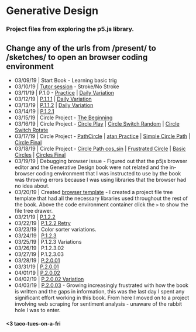 Generative Design
========
### Project files from exploring the p5.js library.
Change any of the urls from /present/ to /sketches/ to open an browser coding environment
-----
* 03/09/19 | Start Book - Learning basic trig
* 03/10/19 | [Tutor session](https://editor.p5js.org/taco-tues-on-a-fri/present/8CYUf5urL) - Stroke/No Stroke
* 03/11/19 | P.1.0 - [Practice](https://editor.p5js.org/taco-tues-on-a-fri/present/RrXZjeB74) | [Daily Variation](https://editor.p5js.org/taco-tues-on-a-fri/present/q3YzDAbUq)
* 03/12/19 | [P.1.1.1](https://editor.p5js.org/taco-tues-on-a-fri/present/gkkT4wNTI) | [Daily Variation](https://editor.p5js.org/taco-tues-on-a-fri/present/Ym0oEnKyS)
* 03/13/19 | [P.1.1.2](https://editor.p5js.org/taco-tues-on-a-fri/present/oFQMn2eAr) | [Daily Variation](https://editor.p5js.org/taco-tues-on-a-fri/present/mtnCPQ7By)
* 03/14/19 | [P.1.2.1](https://editor.p5js.org/taco-tues-on-a-fri/present/2wNDfvdog)
* 03/15/19 | Circle Project - [The Beginning](https://editor.p5js.org/taco-tues-on-a-fri/present/0Xn-mTFYq)
* 03/16/19 | Circle Project - [Circle Play](https://editor.p5js.org/taco-tues-on-a-fri/present/PUTlvwO7S) | [Circle Switch Random](https://editor.p5js.org/taco-tues-on-a-fri/present/dG9lNMqFt) | [Circle Switch Rotate](https://editor.p5js.org/taco-tues-on-a-fri/present/iRmtPLpjb)
* 03/17/19 | Circle Project - [PathCircle](https://editor.p5js.org/taco-tues-on-a-fri/present/muHx-AgYb) | [atan Practice](https://editor.p5js.org/taco-tues-on-a-fri/present/m5Rv1dYYy) | [Simple Circle Path](https://editor.p5js.org/taco-tues-on-a-fri/present/5dkk9rPsQ) | [Circle Final](https://editor.p5js.org/taco-tues-on-a-fri/present/nuswYEJoL)
* 03/18/19 | Circle Project - [Circle Path cos_sin](https://editor.p5js.org/taco-tues-on-a-fri/present/WIFafVdOU) | [Frustrated Circle](https://editor.p5js.org/taco-tues-on-a-fri/present/WIFafVdOU) | [Basic Circles](https://editor.p5js.org/taco-tues-on-a-fri/present/HJfYpct5U) | [Circles Final](https://editor.p5js.org/taco-tues-on-a-fri/present/QWZ23jwdh)
* 03/19/19 | Debugging browser issue - Figured out that the p5js browser editor and the Generative Design book were not related and the in-browser coding environment that I was instructed to use by the book was throwing errors because I was using libraries that the browser had no idea about.
* 03/20/19 | Created [browser template](https://editor.p5js.org/taco-tues-on-a-fri/sketches/IA74EKRde) - I created a project file tree template that had all the necessary libraries used throughout the rest of the book. Above the code environment container click the ```>``` to show the file tree drawer.
* 03/21/19 | [P.1.2.2](https://editor.p5js.org/taco-tues-on-a-fri/present/Cs8DWontx)
* 03/22/19 | [P.1.2.2 Retry](https://editor.p5js.org/taco-tues-on-a-fri/present/Uynw_r19n)
* 03/23/19 | Color sorter variations.
* 03/24/19 | [P.1.2.3](https://editor.p5js.org/taco-tues-on-a-fri/present/gXJJ9wlmw)
* 03/25/19 | P.1.2.3 Variations
* 03/26/19 | P.1.2.3.02
* 03/27/19 | P.1.2.3.03
* 03/28/19 | [P.2.0.01](https://editor.p5js.org/taco-tues-on-a-fri/present/AJtOIpb1S)
* 03/31/19 | [P.2.0.01](https://editor.p5js.org/taco-tues-on-a-fri/present/OEyoi3MG4)
* 04/01/19 | [P.2.0.02](https://editor.p5js.org/taco-tues-on-a-fri/present/sVLyrpgGy) 
* 04/02/19 | [P.2.0.02 Variation](https://editor.p5js.org/taco-tues-on-a-fri/present/6tYLXOh5g) 
* 04/03/19 | [P.2.0.03](https://editor.p5js.org/taco-tues-on-a-fri/present/JpV24bt1u) - Growing increasingly frustrated with how the book is written and the gaps in information, this was the last day I spent any significant effort working in this book.  From here I moved on to a project involving web scraping for sentiment analysis - unaware of the rabbit hole I was to enter. 

#### <3 taco-tues-on-a-fri
